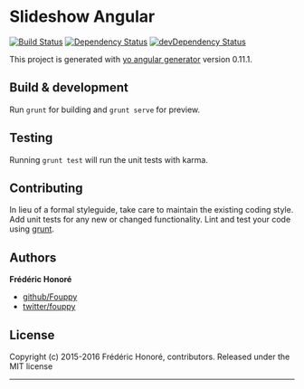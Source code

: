 # Slideshow Angular

[![Build Status](https://secure.travis-ci.org/Fouppy/slideshow-angular.png?branch=master)](https://travis-ci.org/Fouppy/slideshow-angular)
[![Dependency Status](https://david-dm.org/Fouppy/slideshow-angular.png)](https://david-dm.org/Fouppy/slideshow-angular)
[![devDependency Status](https://david-dm.org/Fouppy/slideshow-angular/dev-status.png)](https://david-dm.org/Fouppy/slideshow-angular#info=devDependencies)

This project is generated with [yo angular generator](https://github.com/yeoman/generator-angular)
version 0.11.1.

## Build & development

Run `grunt` for building and `grunt serve` for preview.

## Testing

Running `grunt test` will run the unit tests with karma.

## Contributing
In lieu of a formal styleguide, take care to maintain the existing coding style. Add unit tests for any new or changed functionality. Lint and test your code using [grunt](http://gruntjs.com/).


## Authors

**Frédéric Honoré**

+ [github/Fouppy](https://github.com/Fouppy)
+ [twitter/fouppy](http://twitter.com/fouppy)


## License
Copyright (c) 2015-2016 Frédéric Honoré, contributors.
Released under the MIT license

***

